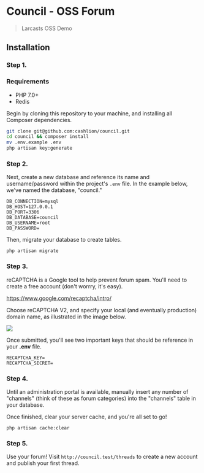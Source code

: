 # Council - OSS Forum

> Larcasts OSS Demo

## Installation

### Step 1.

### Requirements
- PHP 7.0+
- Redis

Begin by cloning this repository to your machine, and installing all Composer dependencies.

```bash
git clone git@github.com:cashlion/council.git
cd council && composer install
mv .env.example .env
php artisan key:generate
```

### Step 2.

Next, create a new database and reference its name and username/password within the project's `.env` file. In the example below, we've named the database, "council."

```
DB_CONNECTION=mysql
DB_HOST=127.0.0.1
DB_PORT=3306
DB_DATABASE=council
DB_USERNAME=root
DB_PASSWORD=
```

Then, migrate your database to create tables.

```
php artisan migrate
```

### Step 3.

reCAPTCHA is a Google tool to help prevent forum spam. You'll need to create a free account (don't worrry, it's easy).

https://www.google.com/recaptcha/intro/

Choose reCAPTCHA V2, and specify your local (and eventually production) domain name, as illustrated in the image below.

![](https://i.imgur.com/2fhwUBJ.png)

Once submitted, you'll see two important keys that should be reference in your **.env** file.

```
RECAPTCHA_KEY=
RECAPTCHA_SECRET=
```

### Step 4.

Until an administration portal is available, manually insert any number of "channels" (think of these as forum categories) into the "channels" table in your database.

Once finished, clear your server cache, and you're all set to go!

```
php artisan cache:clear
```

### Step 5.

Use your forum! Visit `http://council.test/threads` to create a new account and publish your first thread.